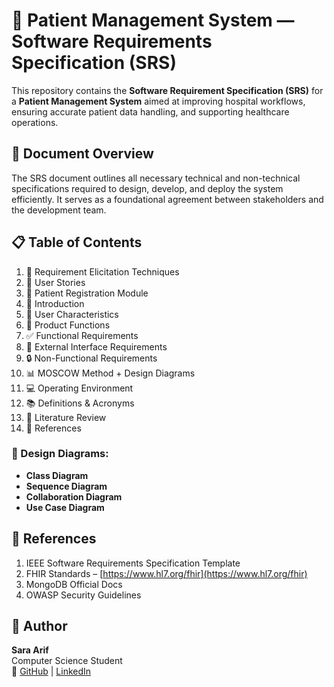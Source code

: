 # 🏥 Patient Management System — Software Requirements Specification (SRS)

This repository contains the **Software Requirement Specification (SRS)** for a **Patient Management System** aimed at improving hospital workflows, ensuring accurate patient data handling, and supporting healthcare operations.


## 📄 Document Overview

The SRS document outlines all necessary technical and non-technical specifications required to design, develop, and deploy the system efficiently. It serves as a foundational agreement between stakeholders and the development team.


## 📋 Table of Contents

1. 📌 Requirement Elicitation Techniques
2. 🧩 User Stories
3. 📝 Patient Registration Module
4. 📖 Introduction
5. 👥 User Characteristics 
6. 🧠 Product Functions
7. ✅ Functional Requirements 
8. 🔌 External Interface Requirements 
9. 🔒 Non-Functional Requirements
10. 📊 MOSCOW Method + Design Diagrams
11. 💻 Operating Environment
12. 📚 Definitions & Acronyms
13. 📖 Literature Review
14. 🔗 References 


### 📐 Design Diagrams:
- **Class Diagram**
- **Sequence Diagram**
- **Collaboration Diagram**
- **Use Case Diagram**


## 🔗 References

1. IEEE Software Requirements Specification Template  
2. FHIR Standards – [https://www.hl7.org/fhir](https://www.hl7.org/fhir)  
3. MongoDB Official Docs  
4. OWASP Security Guidelines  

## 🧠 Author

**Sara Arif**  
Computer Science Student  
🔗 [GitHub](https://github.com/SaraArif6198) | [LinkedIn](https://www.linkedin.com/in/sara-arif-7922642b8/)


